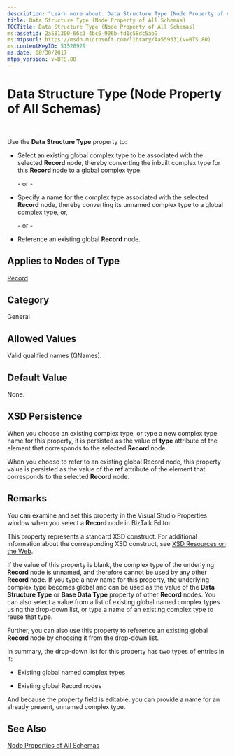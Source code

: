 ```yaml
---
description: "Learn more about: Data Structure Type (Node Property of All Schemas)"
title: Data Structure Type (Node Property of All Schemas)
TOCTitle: Data Structure Type (Node Property of All Schemas)
ms:assetid: 2a581300-66c3-4bc6-906b-fd1c58dc5ab9
ms:mtpsurl: https://msdn.microsoft.com/library/Aa559331(v=BTS.80)
ms:contentKeyID: 51526929
ms.date: 08/30/2017
mtps_version: v=BTS.80
---
```


# Data Structure Type (Node Property of All Schemas)

 

Use the **Data Structure Type** property to:

  - Select an existing global complex type to be associated with the selected **Record** node, thereby converting the inbuilt complex type for this **Record** node to a global complex type.
    
    \- or -

  - Specify a name for the complex type associated with the selected **Record** node, thereby converting its unnamed complex type to a global complex type, or,
    
    \- or -

  - Reference an existing global **Record** node.

## Applies to Nodes of Type

[Record](record-node-properties.md)

## Category

General

## Allowed Values

Valid qualified names (QNames).

## Default Value

None.

## XSD Persistence

When you choose an existing complex type, or type a new complex type name for this property, it is persisted as the value of **type** attribute of the element that corresponds to the selected **Record** node.

When you choose to refer to an existing global Record node, this property value is persisted as the value of the **ref** attribute of the element that corresponds to the selected **Record** node.

## Remarks

You can examine and set this property in the Visual Studio Properties window when you select a **Record** node in BizTalk Editor.

This property represents a standard XSD construct. For additional information about the corresponding XSD construct, see [XSD Resources on the Web](https://msdn.microsoft.com/library/aa547363\(v=bts.80\)).

If the value of this property is blank, the complex type of the underlying **Record** node is unnamed, and therefore cannot be used by any other **Record** node. If you type a new name for this property, the underlying complex type becomes global and can be used as the value of the **Data Structure Type** or **Base Data Type** property of other **Record** nodes. You can also select a value from a list of existing global named complex types using the drop-down list, or type a name of an existing complex type to reuse that type.

Further, you can also use this property to reference an existing global **Record** node by choosing it from the drop-down list.

In summary, the drop-down list for this property has two types of entries in it:

  - Existing global named complex types

  - Existing global Record nodes

And because the property field is editable, you can provide a name for an already present, unnamed complex type.

## See Also

[Node Properties of All Schemas](node-properties-of-all-schemas.md)

